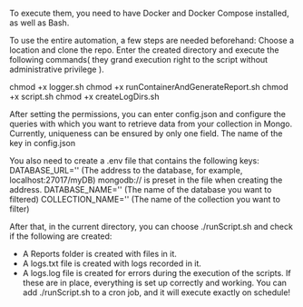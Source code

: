 To execute them, you need to have Docker and Docker Compose installed, as well as Bash.

To use the entire automation, a few steps are needed beforehand:
Choose a location and clone the repo.
Enter the created directory and execute the following commands( they grand execution right to the script without administrative privilege ).

chmod +x logger.sh
chmod +x runContainerAndGenerateReport.sh
chmod +x script.sh
chmod +x createLogDirs.sh

After setting the permissions, you can enter config.json and configure the queries with which you want to retrieve data from your collection in Mongo. Currently, uniqueness can be ensured by only one field. The name of the key in config.json

You also need to create a .env file that contains the following keys:
DATABASE_URL='' (The address to the database, for example, localhost:27017/myDB) mongodb:// is preset in the file when creating the address.
DATABASE_NAME='' (The name of the database you want to filtered)
COLLECTION_NAME='' (The name of the collection you want to filter)

After that, in the current directory, you can choose ./runScript.sh and check if the following are created:
- A Reports folder is created with files in it.
- A logs.txt file is created with logs recorded in it.
- A logs.log file is created for errors during the execution of the scripts.
If these are in place, everything is set up correctly and working.
You can add ./runScript.sh to a cron job, and it will execute exactly on schedule!
